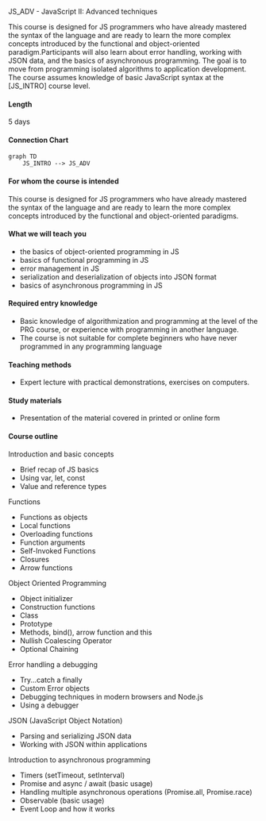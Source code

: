 JS_ADV - JavaScript II: Advanced techniques

This course is designed for JS programmers who have already mastered the syntax of the language and are ready to learn the more complex concepts introduced by the functional and object-oriented paradigm.Participants will also learn about error handling, working with JSON data, and the basics of asynchronous programming. The goal is to move from programming isolated algorithms to application development.
The course assumes knowledge of basic JavaScript syntax at the [JS_INTRO] course level.

#### Length

5 days

#### Connection Chart

```mermaid
graph TD
    JS_INTRO --> JS_ADV
```

#### For whom the course is intended

This course is designed for JS programmers who have already mastered the syntax of the language and are ready to learn the more complex concepts introduced by the functional and object-oriented paradigms.

#### What we will teach you

- the basics of object-oriented programming in JS
- basics of functional programming in JS
- error management in JS
- serialization and deserialization of objects into JSON format
- basics of asynchronous programming in JS

#### Required entry knowledge

- Basic knowledge of algorithmization and programming at the level of the PRG course, or experience with programming in another language.
- The course is not suitable for complete beginners who have never programmed in any programming language

#### Teaching methods

- Expert lecture with practical demonstrations, exercises on computers.

#### Study materials

- Presentation of the material covered in printed or online form

#### Course outline

Introduction and basic concepts

- Brief recap of JS basics
- Using var, let, const
- Value and reference types

Functions

- Functions as objects
- Local functions
- Overloading functions
- Function arguments
- Self-Invoked Functions
- Closures
- Arrow functions

Object Oriented Programming

- Object initializer
- Construction functions
- Class
- Prototype
- Methods, bind(), arrow function and this
- Nullish Coalescing Operator
- Optional Chaining

Error handling a debugging

- Try...catch a finally
- Custom Error objects
- Debugging techniques in modern browsers and Node.js
- Using a debugger

JSON (JavaScript Object Notation)

- Parsing and serializing JSON data
- Working with JSON within applications

Introduction to asynchronous programming

- Timers (setTimeout, setInterval)
- Promise and async / await (basic usage)
- Handling multiple asynchronous operations (Promise.all, Promise.race)
- Observable (basic usage)
- Event Loop and how it works

